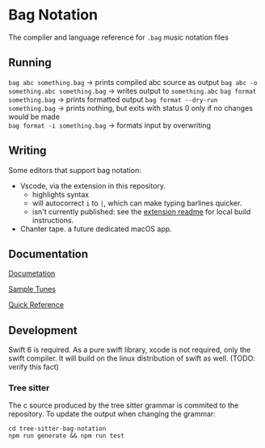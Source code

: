 # Bag Notation

The compiler and language reference for `.bag` music notation files

## Running

`bag abc something.bag` -> prints compiled abc source as output
`bag abc -o something.abc something.bag` -> writes output to `something.abc`
`bag format something.bag` -> prints formatted output 
`bag format --dry-run something.bag` -> prints nothing, but exits with status 0 only if no changes would be made  
`bag format -i something.bag` -> formats input by overwriting 

## Writing

Some editors that support bag notation:

* Vscode, via the extension in this repository. 
  - highlights syntax 
  - will autocorrect ` i ` to ` | `, which can make typing barlines quicker.
  - isn't currently published: see the [extension readme](vscode-extension/README.md) for local build instructions.
* Chanter tape. a future dedicated macOS app.

## Documentation

[Documetation](/Documentation.docc/Documentation.md)

[Sample Tunes](/Sample%20Tunes/)

[Quick Reference](/Documentation.docc/Resources/Quick%20Reference.pdf)

## Development

Swift 6 is required.
As a pure swift library, xcode is not required, only the swift compiler.
It will build on the linux distribution of swift as well. (TODO: verify this fact)
 
### Tree sitter

The c source produced by the tree sitter grammar is commited to the repository.
To update the output when changing the grammar:

```
cd tree-sitter-bag-notation
npm run generate && npm run test
```
